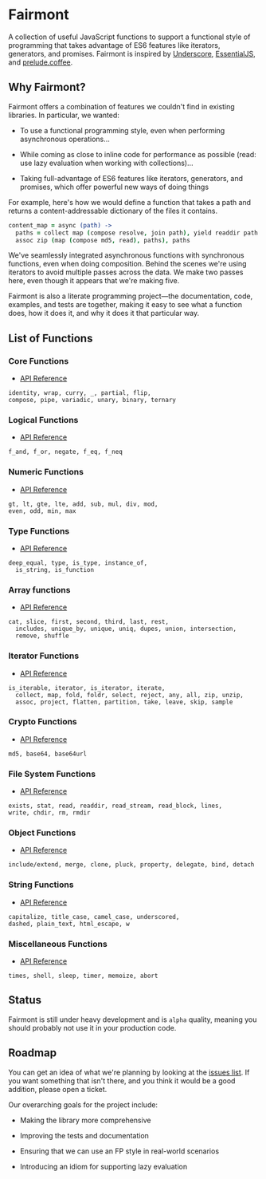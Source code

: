 # Fairmont

A collection of useful JavaScript functions to support a functional style of programming that takes advantage of ES6 features like iterators, generators, and promises. Fairmont is inspired by [Underscore][100], [EssentialJS][110], and [prelude.coffee][120].

[100]:http://underscorejs.org/
[110]:https://github.com/elclanrs/essential.js
[120]:http://xixixao.github.io/prelude-ls/

## Why Fairmont?

Fairmont offers a combination of features we couldn't find in existing libraries. In particular, we wanted:

* To use a functional programming style, even when performing asynchronous operations&hellip;

* While coming as close to inline code for performance as possible (read: use lazy evaluation when working with collections)&hellip;

* Taking full-advantage of ES6 features like iterators, generators, and promises, which offer powerful new ways of doing things

For example, here's how we would define a function that takes a path and returns a content-addressable dictionary of the files it contains.

```coffee
content_map = async (path) ->
  paths = collect map (compose resolve, join path), yield readdir path
  assoc zip (map (compose md5, read), paths), paths
```

We've seamlessly integrated asynchronous functions with synchronous functions, even when doing composition. Behind the scenes we're using iterators to avoid multiple passes across the data. We make two passes here, even though it appears that we're making five.

Fairmont is also a literate programming project—the documentation, code, examples, and tests are together, making it easy to see what a function does, how it does it, and why it does it that particular way.

## List of Functions

### Core Functions

* [API Reference][core]

>

    identity, wrap, curry, _, partial, flip,
    compose, pipe, variadic, unary, binary, ternary

[core]:src/core.litcoffee

### Logical Functions

* [API Reference][logical]

>

    f_and, f_or, negate, f_eq, f_neq

[logical]:src/logical.litcoffee

### Numeric Functions

* [API Reference][numeric]

>

    gt, lt, gte, lte, add, sub, mul, div, mod,
    even, odd, min, max

[numeric]:src/numeric.litcoffee

### Type Functions

* [API Reference][core]

>

    deep_equal, type, is_type, instance_of,
      is_string, is_function

[type]:src/type.litcoffee

### Array functions

* [API Reference][array]

>

    cat, slice, first, second, third, last, rest,
      includes, unique_by, unique, uniq, dupes, union, intersection,
      remove, shuffle

[array]:src/array.litcoffee

### Iterator Functions

* [API Reference][it]

>

    is_iterable, iterator, is_iterator, iterate,
      collect, map, fold, foldr, select, reject, any, all, zip, unzip,
      assoc, project, flatten, partition, take, leave, skip, sample

[it]:src/iterator.litcoffee

### Crypto Functions

* [API Reference][crypto]

>

    md5, base64, base64url

[crypto]:src/crypto.litcoffee

### File System Functions

* [API Reference][fs]

>

    exists, stat, read, readdir, read_stream, read_block, lines,
    write, chdir, rm, rmdir

[fs]:src/fs.litcoffee

### Object Functions

* [API Reference][object]

>

    include/extend, merge, clone, pluck, property, delegate, bind, detach

[object]:src/object.litcoffee

### String Functions

* [API Reference][string]

>

    capitalize, title_case, camel_case, underscored,
    dashed, plain_text, html_escape, w

[string]:src/string.litcoffee

### Miscellaneous Functions

* [API Reference][misc]

>

    times, shell, sleep, timer, memoize, abort

[misc]:src/index.litcoffee

## Status

Fairmont is still under heavy development and is `alpha` quality, meaning you should probably not use it in your production code.

## Roadmap

You can get an idea of what we're planning by looking at the [issues list][200]. If you want something that isn't there, and you think it would be a good addition, please open a ticket.

[200]:https://github.com/pandastrike/fairmont/issues

Our overarching goals for the project include:

* Making the library more comprehensive

* Improving the tests and documentation

* Ensuring that we can use an FP style in real-world scenarios

* Introducing an idiom for supporting lazy evaluation
